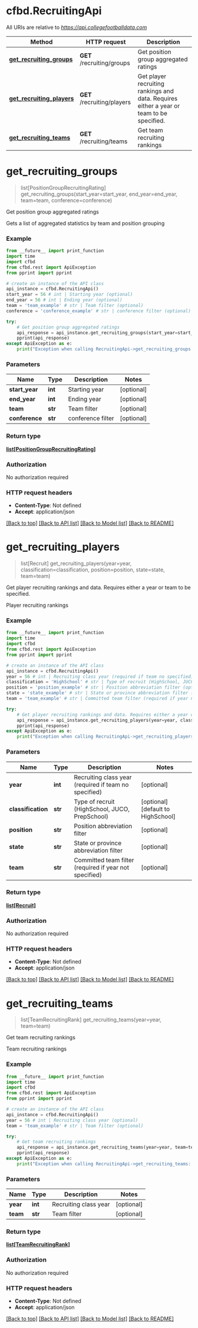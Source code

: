 # cfbd.RecruitingApi

All URIs are relative to *https://api.collegefootballdata.com*

Method | HTTP request | Description
------------- | ------------- | -------------
[**get_recruiting_groups**](RecruitingApi.md#get_recruiting_groups) | **GET** /recruiting/groups | Get position group aggregated ratings
[**get_recruiting_players**](RecruitingApi.md#get_recruiting_players) | **GET** /recruiting/players | Get player recruiting rankings and data. Requires either a year or team to be specified.
[**get_recruiting_teams**](RecruitingApi.md#get_recruiting_teams) | **GET** /recruiting/teams | Get team recruiting rankings


# **get_recruiting_groups**
> list[PositionGroupRecruitingRating] get_recruiting_groups(start_year=start_year, end_year=end_year, team=team, conference=conference)

Get position group aggregated ratings

Gets a list of aggregated statistics by team and position grouping

### Example
```python
from __future__ import print_function
import time
import cfbd
from cfbd.rest import ApiException
from pprint import pprint

# create an instance of the API class
api_instance = cfbd.RecruitingApi()
start_year = 56 # int | Starting year (optional)
end_year = 56 # int | Ending year (optional)
team = 'team_example' # str | Team filter (optional)
conference = 'conference_example' # str | conference filter (optional)

try:
    # Get position group aggregated ratings
    api_response = api_instance.get_recruiting_groups(start_year=start_year, end_year=end_year, team=team, conference=conference)
    pprint(api_response)
except ApiException as e:
    print("Exception when calling RecruitingApi->get_recruiting_groups: %s\n" % e)
```

### Parameters

Name | Type | Description  | Notes
------------- | ------------- | ------------- | -------------
 **start_year** | **int**| Starting year | [optional] 
 **end_year** | **int**| Ending year | [optional] 
 **team** | **str**| Team filter | [optional] 
 **conference** | **str**| conference filter | [optional] 

### Return type

[**list[PositionGroupRecruitingRating]**](PositionGroupRecruitingRating.md)

### Authorization

No authorization required

### HTTP request headers

 - **Content-Type**: Not defined
 - **Accept**: application/json

[[Back to top]](#) [[Back to API list]](../README.md#documentation-for-api-endpoints) [[Back to Model list]](../README.md#documentation-for-models) [[Back to README]](../README.md)

# **get_recruiting_players**
> list[Recruit] get_recruiting_players(year=year, classification=classification, position=position, state=state, team=team)

Get player recruiting rankings and data. Requires either a year or team to be specified.

Player recruiting rankings

### Example
```python
from __future__ import print_function
import time
import cfbd
from cfbd.rest import ApiException
from pprint import pprint

# create an instance of the API class
api_instance = cfbd.RecruitingApi()
year = 56 # int | Recruiting class year (required if team no specified) (optional)
classification = 'HighSchool' # str | Type of recruit (HighSchool, JUCO, PrepSchool) (optional) (default to HighSchool)
position = 'position_example' # str | Position abbreviation filter (optional)
state = 'state_example' # str | State or province abbreviation filter (optional)
team = 'team_example' # str | Committed team filter (required if year not specified) (optional)

try:
    # Get player recruiting rankings and data. Requires either a year or team to be specified.
    api_response = api_instance.get_recruiting_players(year=year, classification=classification, position=position, state=state, team=team)
    pprint(api_response)
except ApiException as e:
    print("Exception when calling RecruitingApi->get_recruiting_players: %s\n" % e)
```

### Parameters

Name | Type | Description  | Notes
------------- | ------------- | ------------- | -------------
 **year** | **int**| Recruiting class year (required if team no specified) | [optional] 
 **classification** | **str**| Type of recruit (HighSchool, JUCO, PrepSchool) | [optional] [default to HighSchool]
 **position** | **str**| Position abbreviation filter | [optional] 
 **state** | **str**| State or province abbreviation filter | [optional] 
 **team** | **str**| Committed team filter (required if year not specified) | [optional] 

### Return type

[**list[Recruit]**](Recruit.md)

### Authorization

No authorization required

### HTTP request headers

 - **Content-Type**: Not defined
 - **Accept**: application/json

[[Back to top]](#) [[Back to API list]](../README.md#documentation-for-api-endpoints) [[Back to Model list]](../README.md#documentation-for-models) [[Back to README]](../README.md)

# **get_recruiting_teams**
> list[TeamRecruitingRank] get_recruiting_teams(year=year, team=team)

Get team recruiting rankings

Team recruiting rankings

### Example
```python
from __future__ import print_function
import time
import cfbd
from cfbd.rest import ApiException
from pprint import pprint

# create an instance of the API class
api_instance = cfbd.RecruitingApi()
year = 56 # int | Recruiting class year (optional)
team = 'team_example' # str | Team filter (optional)

try:
    # Get team recruiting rankings
    api_response = api_instance.get_recruiting_teams(year=year, team=team)
    pprint(api_response)
except ApiException as e:
    print("Exception when calling RecruitingApi->get_recruiting_teams: %s\n" % e)
```

### Parameters

Name | Type | Description  | Notes
------------- | ------------- | ------------- | -------------
 **year** | **int**| Recruiting class year | [optional] 
 **team** | **str**| Team filter | [optional] 

### Return type

[**list[TeamRecruitingRank]**](TeamRecruitingRank.md)

### Authorization

No authorization required

### HTTP request headers

 - **Content-Type**: Not defined
 - **Accept**: application/json

[[Back to top]](#) [[Back to API list]](../README.md#documentation-for-api-endpoints) [[Back to Model list]](../README.md#documentation-for-models) [[Back to README]](../README.md)

